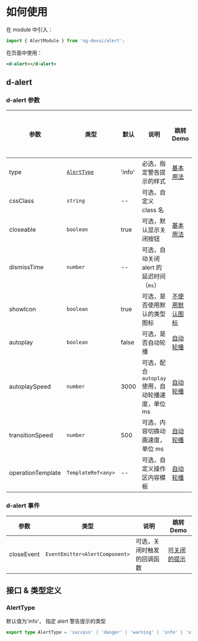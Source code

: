 # 如何使用

在 module 中引入：

```ts
import { AlertModule } from 'ng-devui/alert';
```

在页面中使用：

```xml
<d-alert></d-alert>
```

## d-alert

### d-alert 参数

| 参数              | 类型                      | 默认   | 说明                                            | 跳转 Demo                           | 全局配置项 |
| ----------------- | ------------------------- | ------ | ----------------------------------------------- | ----------------------------------- | ---------- |
| type              | [`AlertType`](#alerttype) | 'info' | 必选，指定警告提示的样式                        | [基本用法](demo#basic-usage)        |
| cssClass          | `string`                  | --     | 可选，自定义 class 名                           |
| closeable         | `boolean`                 | true   | 可选，默认显示关闭按钮                          | [基本用法](demo#tips-to-close)      |
| dismissTime       | `number`                  | --     | 可选，自动关闭 alert 的延迟时间（`ms`）         |
| showIcon          | `boolean`                 | true   | 可选，是否使用默认的类型图标                    | [不使用默认图标](demo#without-icon) |
| autoplay          | `boolean`                 | false  | 可选，是否自动轮播                              | [自动轮播](demo#carousel)           |
| autoplaySpeed     | `number`                  | 3000   | 可选，配合`autoplay`使用，自动轮播速度，单位 ms | [自动轮播](demo#carousel)           |
| transitionSpeed   | `number`                  | 500    | 可选，内容切换动画速度，单位 ms                 | [自动轮播](demo#carousel)           |
| operationTemplate | `TemplateRef<any>`        | --     | 可选，自定义操作区内容模板                      | [自动轮播](demo#carousel)           |

### d-alert 事件

| 参数       | 类型                           | 说明                       | 跳转 Demo                          |
| ---------- | ------------------------------ | -------------------------- | ---------------------------------- |
| closeEvent | `EventEmitter<AlertComponent>` | 可选，关闭时触发的回调函数 | [可关闭的提示](demo#tips-to-close) |

## 接口 & 类型定义

### AlertType

默认值为'info'， 指定 alert 警告提示的类型

```ts
export type AlertType = 'success' | 'danger' | 'warning' | 'info' | 'simple';
```
